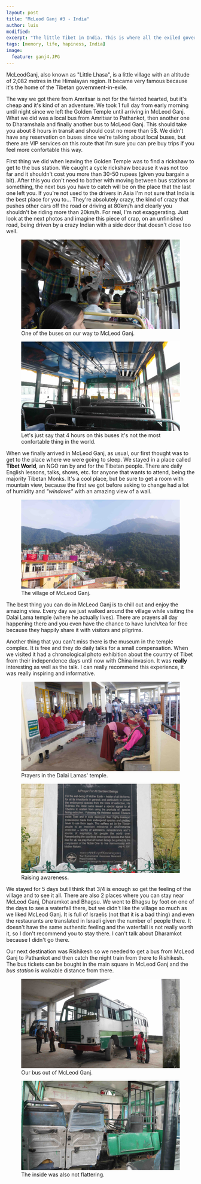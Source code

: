 ```yaml
---
layout: post
title: "McLeod Ganj #3 - India"
author: luis
modified:
excerpt: "The little Tibet in India. This is where all the exiled government of Tibet resides, including the mighty Dalai Lama."
tags: [memory, life, hapiness, India]
image:
  feature: ganj4.JPG
---
```


McLeodGanj, also known as "Little Lhasa", is a little village with an altitude of 2,082 metres in the Himalayan region. It became very famous because it's the home of the Tibetan government-in-exile.

The way we got there from Amritsar is not for the fainted hearted, but it's cheap and it's kind of an adventure. We took 1 full day from early morning until night since we left the Golden Temple until arriving in McLeod Ganj. What we did was a local bus from Amritsar to Pathankot, then another one to Dharamshala and finally another bus to McLeod Ganj. This should take you about 8 hours in transit and should cost no more than 5$. We didn't have any reservation on buses since we're talking about local buses, but there are VIP services on this route that I'm sure you can pre buy trips if you feel more confortable this way.

First thing we did when leaving the Golden Temple was to find a rickshaw to get to the bus station. We caught a cycle rickshaw because it was not too far and it shouldn't cost you more than 30-50 rupees (given you bargain a bit). After this you don't need to bother with moving between bus stations or something, the next bus you have to catch will be on the place that the last one left you. If you're not used to the drivers in Asia I'm not sure that India is the best place for you to... They're absolutely crazy, the kind of crazy that pushes other cars off the road or driving at 80km/h and clearly you shouldn't be riding more than 20km/h. For real, I'm not exaggerating. Just look at the next photos and imagine this piece of crap, on an unfinished road, being driven by a crazy Indian with a side door that doesn't close too well.


<figure>
	<a href="../images/india/McLeod/bus1.JPG"><img src="../images/india/McLeod/bus1.JPG"></a>
	<figcaption>One of the buses on our way to McLeod Ganj.</figcaption>
</figure>

<figure>
	<a href="../images/india/McLeod/bus2.JPG"><img src="../images/india/McLeod/bus2.JPG"></a>
	<figcaption>Let's just say that 4 hours on this buses it's not the most confortable thing in the world.</figcaption>
</figure>

When we finally arrived in McLeod Ganj, as usual, our first thought was to get to the place where we were going to sleep. We stayed in a place called <b>Tibet World</b>, an NGO ran by and for the Tibetan people. There are daily English lessons, talks, shows, etc. for anyone that wants to attend, being the majority Tibetan Monks. It's a cool place, but be sure to get a room with mountain view, because the first we got before asking to change had a lot of humidity and <i>"windows"</i> with an amazing view of a wall.

<figure>
	<a href="../images/india/McLeod/ganj3.JPG"><img src="../images/india/McLeod/ganj3.JPG"></a>
	<figcaption>The village of McLeod Ganj.</figcaption>
</figure>

The best thing you can do in McLeod Ganj is to chill out and enjoy the amazing view. Every day we just walked around the village while visiting the Dalai Lama temple (where he actually lives). There are prayers all day happening there and you even have the chance to have lunch/tea for free because they happily share it with visitors and pilgrims.

Another thing that you can't miss there is the museum in the temple complex. It is free and they do daily talks for a small compensation. When we visited it had a chronological photo exhibition about the country of Tibet from their independence days until now with China invasion. It was <b>really</b> interesting as well as the talk. I can really recommend this experience, it was really inspiring and informative.

<figure>
	<a href="../images/india/McLeod/ganj1.JPG"><img src="../images/india/McLeod/ganj1.JPG"></a>
	<figcaption>Prayers in the Dalai Lamas' temple.</figcaption>
</figure>

<figure>
	<a href="../images/india/McLeod/ganj2.JPG"><img src="../images/india/McLeod/ganj2.JPG"></a>
	<figcaption>Raising awareness.</figcaption>
</figure>

We stayed for 5 days but I think that 3/4 is enough so get the feeling of the village and to see it all. There are also 2 places where you can stay near McLeod Ganj, Dharamkot and Bhagsu. We went to Bhagsu by foot on one of the days to see a waterfall there, but we didn't like the village so much as we liked McLeod Ganj. It is full of Israelis (not that it is a bad thing) and even the restaurants are translated in Israeli given the number of people there. It doesn't have the same authentic feeling and the waterfall is not really worth it, so I don't recommend you to stay there. I can't talk about Dharamkot because I didn't go there.

Our next destination was Rishikesh so we needed to get a bus from McLeod Ganj to Pathankot and then catch the night train from there to Rishikesh. The bus tickets can be bought in the main square in McLeod Ganj and the <i>bus station</i> is walkable distance from there.

<figure>
	<a href="../images/india/McLeod/ganj5.JPG"><img src="../images/india/McLeod/ganj5.JPG"></a>
	<figcaption>Our bus out of McLeod Ganj.</figcaption>
</figure>

<figure>
	<a href="../images/india/McLeod/ganj6.JPG"><img src="../images/india/McLeod/ganj6.JPG"></a>
	<figcaption>The inside was also not flattering.</figcaption>
</figure>